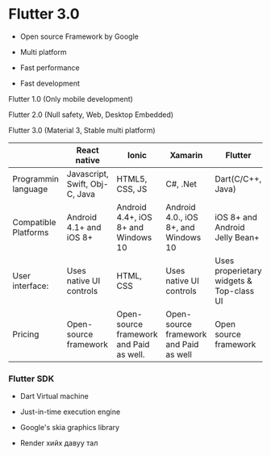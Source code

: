 # Flutter 3.0

- Open source Framework by Google

- Multi platform

- Fast performance

- Fast development

Flutter 1.0 (Only mobile development)

Flutter 2.0 (Null safety, Web, Desktop Embedded)

Flutter 3.0 (Material 3, Stable multi platform)


| | React native | Ionic | Xamarin | Flutter |
| :------ | -------- | ------- | ------ | ------- |
| Programmin language | Javascript, Swift, Obj-C, Java | HTML5, CSS, JS | C#, .Net | Dart(C/C++, Java)
| Compatible Platforms | Android 4.1+ and iOS 8+ | Android 4.4+, iOS 8+ and Windows 10 | Android 4.0., iOS 8+, and Windows 10 | iOS 8+ and Android Jelly Bean+ |
| User interface: | Uses native UI controls | HTML, CSS | Uses native UI controls | Uses properietary widgets & Top-class UI |
| Pricing | Open-source framework | Open-source framework and Paid as well. | Open-source framework and Paid as well | Open source framework |

### Flutter SDK

- Dart Virtual machine

- Just-in-time execution engine

- Google's skia graphics library 

- Render хийх давуу тал
